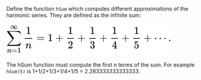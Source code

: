Define the function `hSum` which computes different approximations of the harmonic series. They are defined as the infinite sum:

![Harmonic Series](./5_harmonic_sum.svg)

The hSum function must compute the first n terms of the sum. For example `hSum(5)` is 1+1/2+1/3+1/4+1/5 = 2.283333333333333.
